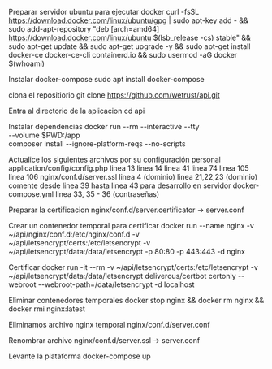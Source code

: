 Preparar servidor ubuntu para ejecutar docker
curl -fsSL https://download.docker.com/linux/ubuntu/gpg | sudo apt-key add - && sudo add-apt-repository "deb [arch=amd64] https://download.docker.com/linux/ubuntu  $(lsb_release -cs) stable" && sudo apt-get update && sudo apt-get upgrade -y && sudo apt-get install docker-ce docker-ce-cli containerd.io && sudo usermod -aG docker $(whoami)

Instalar docker-compose
sudo apt install docker-compose

clona el repositiorio
git clone https://github.com/wetrust/api.git

Entra al directorio de la aplicacion
cd api

Instalar dependencias
docker run --rm --interactive --tty \
   --volume $PWD:/app \
   composer install --ignore-platform-reqs --no-scripts

Actualice los siguientes archivos por su configuración personal
application/config/config.php
 linea 13
 linea 14
 linea 41
 linea 74
 linea 105
 linea 106
nginx/conf.d/server.ssl
 linea 4 (dominio)
 linea 21,22,23 (dominio)
 comente desde linea 39 hasta linea 43 para desarrollo en servidor
docker-compose.yml
 linea 33, 35 - 36 (contraseñas)

Preparar la certificacion
nginx/conf.d/server.certificator -> server.conf

Crear un contenedor temporal para certificar
docker run --name nginx -v ~/api/nginx/conf.d:/etc/nginx/conf.d -v ~/api/letsencrypt/certs:/etc/letsencrypt -v ~/api/letsencrypt/data:/data/letsencrypt -p 80:80 -p 443:443 -d nginx

Certificar
docker run -it --rm -v ~/api/letsencrypt/certs:/etc/letsencrypt -v ~/api/letsencrypt/data:/data/letsencrypt deliverous/certbot  certonly --webroot --webroot-path=/data/letsencrypt -d localhost

Eliminar contenedores temporales
docker stop nginx && docker rm nginx && docker rmi nginx:latest

Eliminamos archivo nginx temporal
nginx/conf.d/server.conf

Renombrar archivo
nginx/conf.d/server.ssl -> server.conf

Levante la plataforma
docker-compose up
